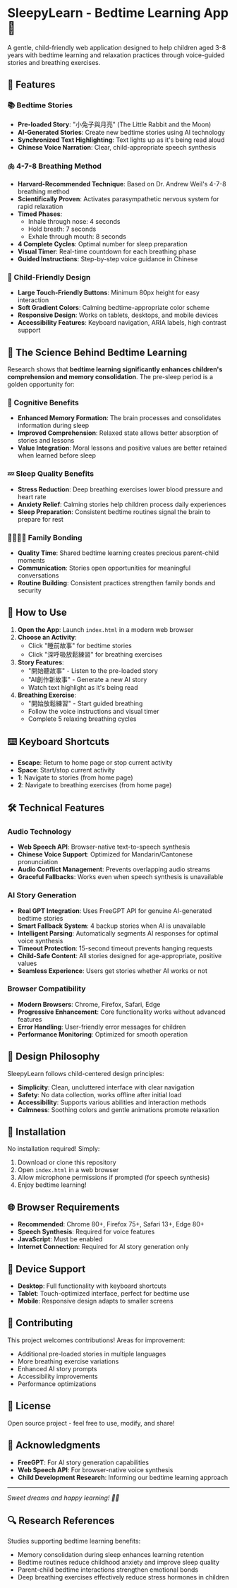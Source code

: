 # SleepyLearn - Bedtime Learning App 🌙

A gentle, child-friendly web application designed to help children aged 3-8 years with bedtime learning and relaxation practices through voice-guided stories and breathing exercises.

## 🌟 Features

### 📚 Bedtime Stories
- **Pre-loaded Story**: "小兔子與月亮" (The Little Rabbit and the Moon)
- **AI-Generated Stories**: Create new bedtime stories using AI technology
- **Synchronized Text Highlighting**: Text lights up as it's being read aloud
- **Chinese Voice Narration**: Clear, child-appropriate speech synthesis

### 🫁 4-7-8 Breathing Method
- **Harvard-Recommended Technique**: Based on Dr. Andrew Weil's 4-7-8 breathing method
- **Scientifically Proven**: Activates parasympathetic nervous system for rapid relaxation
- **Timed Phases**: 
  - Inhale through nose: 4 seconds
  - Hold breath: 7 seconds  
  - Exhale through mouth: 8 seconds
- **4 Complete Cycles**: Optimal number for sleep preparation
- **Visual Timer**: Real-time countdown for each breathing phase
- **Guided Instructions**: Step-by-step voice guidance in Chinese

### 🎨 Child-Friendly Design
- **Large Touch-Friendly Buttons**: Minimum 80px height for easy interaction
- **Soft Gradient Colors**: Calming bedtime-appropriate color scheme
- **Responsive Design**: Works on tablets, desktops, and mobile devices
- **Accessibility Features**: Keyboard navigation, ARIA labels, high contrast support

## 🧠 The Science Behind Bedtime Learning

Research shows that **bedtime learning significantly enhances children's comprehension and memory consolidation**. The pre-sleep period is a golden opportunity for:

### 🎯 Cognitive Benefits
- **Enhanced Memory Formation**: The brain processes and consolidates information during sleep
- **Improved Comprehension**: Relaxed state allows better absorption of stories and lessons
- **Value Integration**: Moral lessons and positive values are better retained when learned before sleep

### 💤 Sleep Quality Benefits  
- **Stress Reduction**: Deep breathing exercises lower blood pressure and heart rate
- **Anxiety Relief**: Calming stories help children process daily experiences
- **Sleep Preparation**: Consistent bedtime routines signal the brain to prepare for rest

### 👨‍👩‍👧‍👦 Family Bonding
- **Quality Time**: Shared bedtime learning creates precious parent-child moments
- **Communication**: Stories open opportunities for meaningful conversations
- **Routine Building**: Consistent practices strengthen family bonds and security

## 🚀 How to Use

1. **Open the App**: Launch `index.html` in a modern web browser
2. **Choose an Activity**:
   - Click "睡前故事" for bedtime stories
   - Click "深呼吸放鬆練習" for breathing exercises
3. **Story Features**:
   - "開始聽故事" - Listen to the pre-loaded story
   - "AI創作新故事" - Generate a new AI story
   - Watch text highlight as it's being read
4. **Breathing Exercise**:
   - "開始放鬆練習" - Start guided breathing
   - Follow the voice instructions and visual timer
   - Complete 5 relaxing breathing cycles

## ⌨️ Keyboard Shortcuts

- **Escape**: Return to home page or stop current activity
- **Space**: Start/stop current activity
- **1**: Navigate to stories (from home page)
- **2**: Navigate to breathing exercises (from home page)

## 🛠️ Technical Features

### Audio Technology
- **Web Speech API**: Browser-native text-to-speech synthesis
- **Chinese Voice Support**: Optimized for Mandarin/Cantonese pronunciation
- **Audio Conflict Management**: Prevents overlapping audio streams
- **Graceful Fallbacks**: Works even when speech synthesis is unavailable

### AI Story Generation
- **Real GPT Integration**: Uses FreeGPT API for genuine AI-generated bedtime stories
- **Smart Fallback System**: 4 backup stories when AI is unavailable
- **Intelligent Parsing**: Automatically segments AI responses for optimal voice synthesis
- **Timeout Protection**: 15-second timeout prevents hanging requests
- **Child-Safe Content**: All stories designed for age-appropriate, positive values
- **Seamless Experience**: Users get stories whether AI works or not

### Browser Compatibility
- **Modern Browsers**: Chrome, Firefox, Safari, Edge
- **Progressive Enhancement**: Core functionality works without advanced features
- **Error Handling**: User-friendly error messages for children
- **Performance Monitoring**: Optimized for smooth operation

## 🎨 Design Philosophy

SleepyLearn follows child-centered design principles:

- **Simplicity**: Clean, uncluttered interface with clear navigation
- **Safety**: No data collection, works offline after initial load
- **Accessibility**: Supports various abilities and interaction methods
- **Calmness**: Soothing colors and gentle animations promote relaxation

## 🔧 Installation

No installation required! Simply:

1. Download or clone this repository
2. Open `index.html` in a web browser
3. Allow microphone permissions if prompted (for speech synthesis)
4. Enjoy bedtime learning!

## 🌐 Browser Requirements

- **Recommended**: Chrome 80+, Firefox 75+, Safari 13+, Edge 80+
- **Speech Synthesis**: Required for voice features
- **JavaScript**: Must be enabled
- **Internet Connection**: Required for AI story generation only

## 📱 Device Support

- **Desktop**: Full functionality with keyboard shortcuts
- **Tablet**: Touch-optimized interface, perfect for bedtime use
- **Mobile**: Responsive design adapts to smaller screens

## 🤝 Contributing

This project welcomes contributions! Areas for improvement:

- Additional pre-loaded stories in multiple languages
- More breathing exercise variations
- Enhanced AI story prompts
- Accessibility improvements
- Performance optimizations

## 📄 License

Open source project - feel free to use, modify, and share!

## 🙏 Acknowledgments

- **FreeGPT**: For AI story generation capabilities
- **Web Speech API**: For browser-native voice synthesis
- **Child Development Research**: Informing our bedtime learning approach

---

*Sweet dreams and happy learning! 🌙✨*

## 🔍 Research References

Studies supporting bedtime learning benefits:
- Memory consolidation during sleep enhances learning retention
- Bedtime routines reduce childhood anxiety and improve sleep quality  
- Parent-child bedtime interactions strengthen emotional bonds
- Deep breathing exercises effectively reduce stress hormones in children